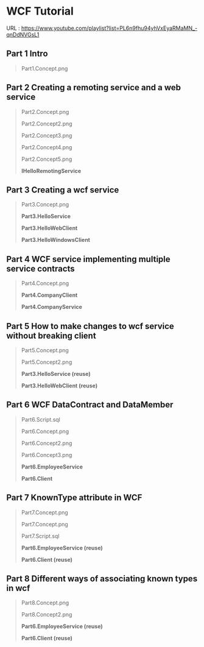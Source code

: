 # WCF Tutorial 
URL : https://www.youtube.com/playlist?list=PL6n9fhu94yhVxEyaRMaMN_-qnDdNVGsL1 



## Part 1 Intro

> Part1.Concept.png

## Part 2 Creating a remoting service and a web service

> Part2.Concept.png
>
> Part2.Concept2.png
>
> Part2.Concept3.png
>
> Part2.Concept4.png
>
> Part2.Concept5.png
>
> **IHelloRemotingService**

## Part 3 Creating a wcf service

> Part3.Concept.png
>
> **Part3.HelloService**
>
> **Part3.HelloWebClient**
>
> **Part3.HelloWindowsClient**

## Part 4 WCF service implementing multiple service contracts
> Part4.Concept.png
>
> **Part4.CompanyClient**
>
> **Part4.CompanyService**

## Part 5 How to make changes to wcf service without breaking client

> Part5.Concept.png
>
> Part5.Concept2.png
>
> **Part3.HelloService (reuse)**
>
> **Part3.HelloWebClient (reuse)**

## Part 6 WCF DataContract and DataMember

> Part6.Script.sql
>
> Part6.Concept.png
>
> Part6.Concept2.png
>
> Part6.Concept3.png
>
> **Part6.EmployeeService**
>
> **Part6.Client**

## Part 7 KnownType attribute in WCF
> Part7.Concept.png
>
> Part7.Concept.png
> 
> Part7.Script.sql
> 
> **Part6.EmployeeService (reuse)**
> 
> **Part6.Client (reuse)**

## Part 8 Different ways of associating known types in wcf

> Part8.Concept.png
>
> Part8.Concept2.png
>
> **Part6.EmployeeService (reuse)**
>
> **Part6.Client (reuse)**